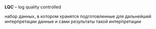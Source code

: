 
**LQC** – log quality controlled

набор данных, в котором хранятся подготовленные для дальнейшей интерпретации данные и сами результаты такой интерпретации
